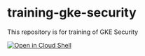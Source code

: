 # training-gke-security
This repository is for training of GKE Security

[![Open in Cloud Shell](http://gstatic.com/cloudssh/images/open-btn.png)](https://console.cloud.google.com/cloudshell/open?git_repo=https://github.com/rung/training-gke-security&page=editor&open_in_editor=README.md)

